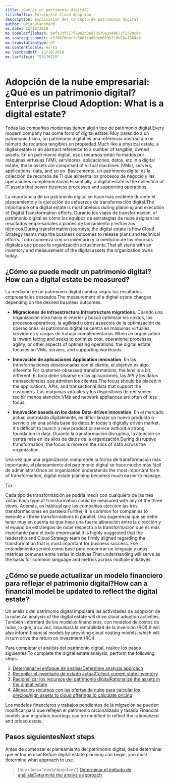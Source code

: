 ```yaml
---
title: ¿Qué es un patrimonio digital?
titleSuffix: Enterprise Cloud Adoption
description: Explicación del concepto de patrimonio digital
author: BrianBlanchard
ms.date: 12/10/2018
ms.openlocfilehash: baf433f517f29a2c3ed70570a2948b71f2720cb4
ms.sourcegitcommit: e7f8676bbffe500fc4d6deb603b7c0b7ba1884a6
ms.translationtype: HT
ms.contentlocale: es-ES
ms.lasthandoff: 12/10/2018
ms.locfileid: "53179725"
---
```

# <a name="enterprise-cloud-adoption-what-is-a-digital-estate"></a><span data-ttu-id="f68c5-103">Adopción de la nube empresarial: ¿Qué es un patrimonio digital?</span><span class="sxs-lookup"><span data-stu-id="f68c5-103">Enterprise Cloud Adoption: What is a digital estate?</span></span>

<span data-ttu-id="f68c5-104">Todas las compañías modernas tienen algún tipo de patrimonio digital.</span><span class="sxs-lookup"><span data-stu-id="f68c5-104">Every modern company has some form of digital estate.</span></span> <span data-ttu-id="f68c5-105">Muy parecido a un patrimonio físico, un patrimonio digital es una referencia abstracta a un número de recursos tangibles en propiedad.</span><span class="sxs-lookup"><span data-stu-id="f68c5-105">Much like a physical estate, a digital estate is an abstract reference to a number of tangible, owned assets.</span></span> <span data-ttu-id="f68c5-106">En un patrimonio digital, esos recursos están formados por máquinas virtuales (VM), servidores, aplicaciones, datos, etc.</span><span class="sxs-lookup"><span data-stu-id="f68c5-106">In a digital estate, those assets are comprised of virtual machines (VMs), servers, applications, data, and so on.</span></span> <span data-ttu-id="f68c5-107">Básicamente, un patrimonio digital es la colección de recursos de TI que alimenta los procesos de negocio y las operaciones complementarias.</span><span class="sxs-lookup"><span data-stu-id="f68c5-107">Essentially, a digital estate is the collection of IT assets that power business processes and supporting operations.</span></span>

<span data-ttu-id="f68c5-108">La importancia de un patrimonio digital se hace más evidente durante el planeamiento y la ejecución de esfuerzos de transformación digital.</span><span class="sxs-lookup"><span data-stu-id="f68c5-108">The importance of a digital estate is most obvious during planning and execution of Digital Transformation efforts.</span></span> <span data-ttu-id="f68c5-109">Durante los viajes de transformación, el patrimonio digital es cómo los equipos de estrategias de nube asignan los resultados empresariales a planes de lanzamiento y esfuerzos técnicos.</span><span class="sxs-lookup"><span data-stu-id="f68c5-109">During transformation journeys, the digital estate is how Cloud Strategy teams map the business outcomes to release plans and technical efforts.</span></span> <span data-ttu-id="f68c5-110">Todo comienza con un inventario y la medición de los recursos digitales que posee la organización actualmente.</span><span class="sxs-lookup"><span data-stu-id="f68c5-110">That all starts with an inventory and measurement of the digital assets the organization owns today.</span></span>

## <a name="how-can-a-digital-estate-be-measured"></a><span data-ttu-id="f68c5-111">¿Cómo se puede medir un patrimonio digital?</span><span class="sxs-lookup"><span data-stu-id="f68c5-111">How can a digital estate be measured?</span></span>

<span data-ttu-id="f68c5-112">La medición de un patrimonio digital cambia según los resultados empresariales deseados.</span><span class="sxs-lookup"><span data-stu-id="f68c5-112">The measurement of a digital estate changes depending on the desired business outcomes.</span></span>

- <span data-ttu-id="f68c5-113">**Migraciones de infraestructura**.</span><span class="sxs-lookup"><span data-stu-id="f68c5-113">**Infrastructure migrations**.</span></span> <span data-ttu-id="f68c5-114">Cuando una organización mira hacia el interior y busca optimizar los costos, los procesos operativos, la agilidad u otros aspectos de la optimización de operaciones, el patrimonio digital se centra en máquinas virtuales, servidores y cargas de trabajo complementarias.</span><span class="sxs-lookup"><span data-stu-id="f68c5-114">When an organization is inward facing and seeks to optimize cost, operational processes, agility, or other aspects of optimizing operations, the digital estate focuses on VMs, servers, and supporting workloads.</span></span>

- <span data-ttu-id="f68c5-115">**Innovación de aplicaciones**.</span><span class="sxs-lookup"><span data-stu-id="f68c5-115">**Application innovation**.</span></span> <span data-ttu-id="f68c5-116">En las transformaciones obsesionadas con el cliente, el objetivo es algo diferente.</span><span class="sxs-lookup"><span data-stu-id="f68c5-116">For customer-obsessed transformations, the lens is a bit different.</span></span> <span data-ttu-id="f68c5-117">El foco debe situarse en las aplicaciones, las API y los datos transaccionales que admiten los clientes.</span><span class="sxs-lookup"><span data-stu-id="f68c5-117">The focus should be placed in the applications, APIs, and transactional data that support the customers.</span></span> <span data-ttu-id="f68c5-118">Las máquinas virtuales y los dispositivos de red suelen recibir menos atención.</span><span class="sxs-lookup"><span data-stu-id="f68c5-118">VMs and network appliances are often of less focus.</span></span>

- <span data-ttu-id="f68c5-119">**Innovación basada en los datos**.</span><span class="sxs-lookup"><span data-stu-id="f68c5-119">**Data-driven innovation**.</span></span> <span data-ttu-id="f68c5-120">En el mercado actual controlado digitalmente, es difícil lanzar un nuevo producto o servicio sin una sólida base de datos.</span><span class="sxs-lookup"><span data-stu-id="f68c5-120">In today's digitally driven market, it's difficult to launch a new product or service without a strong foundation in data.</span></span> <span data-ttu-id="f68c5-121">Durante la transformación disruptiva, la atención se centra más en los silos de datos de la organización.</span><span class="sxs-lookup"><span data-stu-id="f68c5-121">During disruptive transformation, the focus is more on the silos of data across the organization.</span></span>

<span data-ttu-id="f68c5-122">Una vez que una organización comprende la forma de transformación más importante, el planeamiento del patrimonio digital se hace mucho más fácil de administrar.</span><span class="sxs-lookup"><span data-stu-id="f68c5-122">Once an organization understands the most important form of transformation, digital estate planning becomes much easier to manage.</span></span>

> [!TIP]
> <span data-ttu-id="f68c5-123">Cada tipo de transformación se podría medir con cualquiera de las tres vistas.</span><span class="sxs-lookup"><span data-stu-id="f68c5-123">Each type of transformation could be measured with any of the three views.</span></span> <span data-ttu-id="f68c5-124">Además, es habitual que las compañías ejecuten las tres transformaciones en paralelo.</span><span class="sxs-lookup"><span data-stu-id="f68c5-124">Further, it is common for companies to execute all three transformations in parallel.</span></span> <span data-ttu-id="f68c5-125">Una sugerencia que se debe tener muy en cuenta es que haya una fuerte alineación entre la dirección y el equipo de estrategias de nube respecto a la transformación que es más importante para el éxito empresarial.</span><span class="sxs-lookup"><span data-stu-id="f68c5-125">It is highly suggested that the leadership and Cloud Strategy team be firmly aligned regarding the transformation that is most important for business success.</span></span> <span data-ttu-id="f68c5-126">Ese entendimiento servirá como base para encontrar un lenguaje y unas métricas comunes entre varias iniciativas.</span><span class="sxs-lookup"><span data-stu-id="f68c5-126">That understanding will serve as the basis for common language and metrics across multiple initiatives.</span></span>

## <a name="how-can-a-financial-model-be-updated-to-reflect-the-digital-estate"></a><span data-ttu-id="f68c5-127">¿Cómo se puede actualizar un modelo financiero para reflejar el patrimonio digital?</span><span class="sxs-lookup"><span data-stu-id="f68c5-127">How can a financial model be updated to reflect the digital estate?</span></span>

<span data-ttu-id="f68c5-128">Un análisis del patrimonio digital impulsará las actividades de adopción de la nube.</span><span class="sxs-lookup"><span data-stu-id="f68c5-128">An analysis of the digital estate will drive cloud adoption activities.</span></span> <span data-ttu-id="f68c5-129">También informará de los modelos financieros, con modelos de costos de nube, lo que, a su vez, impulsará la rentabilidad de la inversión (ROI).</span><span class="sxs-lookup"><span data-stu-id="f68c5-129">It will also inform financial models by providing cloud costing models, which will in turn drive the return on investment (ROI).</span></span>

<span data-ttu-id="f68c5-130">Para completar el análisis del patrimonio digital, realice los pasos siguientes:</span><span class="sxs-lookup"><span data-stu-id="f68c5-130">To complete the digital estate analysis, perform the following steps:</span></span>

1. [<span data-ttu-id="f68c5-131">Determinar el enfoque de análisis</span><span class="sxs-lookup"><span data-stu-id="f68c5-131">Determine analysis approach</span></span>](approach.md)
1. [<span data-ttu-id="f68c5-132">Recopilar el inventario de estado actual</span><span class="sxs-lookup"><span data-stu-id="f68c5-132">Collect current state inventory</span></span>](inventory.md)
1. [<span data-ttu-id="f68c5-133">Racionalizar los recursos del patrimonio digital</span><span class="sxs-lookup"><span data-stu-id="f68c5-133">Rationalize the assets in the digital estate</span></span>](rationalize.md)
1. [<span data-ttu-id="f68c5-134">Alinear los recursos con las ofertas de nube para calcular los precios</span><span class="sxs-lookup"><span data-stu-id="f68c5-134">Align assets to cloud offerings to calculate pricing</span></span>](calculate.md)

<span data-ttu-id="f68c5-135">Los modelos financieros y trabajos pendientes de la migración se pueden modificar para que reflejen el patrimonio racionalizado y tasado.</span><span class="sxs-lookup"><span data-stu-id="f68c5-135">Financial models and migration backlogs can be modified to reflect the rationalized and priced estate.</span></span>

## <a name="next-steps"></a><span data-ttu-id="f68c5-136">Pasos siguientes</span><span class="sxs-lookup"><span data-stu-id="f68c5-136">Next steps</span></span>

<span data-ttu-id="f68c5-137">Antes de comenzar el planeamiento del patrimonio digital, debe determinar qué enfoque usar.</span><span class="sxs-lookup"><span data-stu-id="f68c5-137">Before digital estate planning can begin, you must determine what approach to use.</span></span>

> [!div class="nextstepaction"]
> [<span data-ttu-id="f68c5-138">Determinar el método de análisis</span><span class="sxs-lookup"><span data-stu-id="f68c5-138">Determine the analysis approach</span></span>](approach.md)